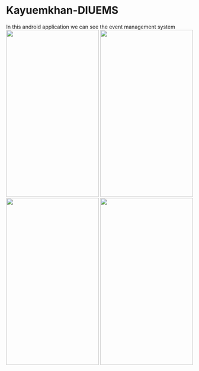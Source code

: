 # Kayuemkhan-DIUEMS
In this android application we can see the event management system
<img src="https://user-images.githubusercontent.com/28877375/77596539-76c0ab00-6f26-11ea-9603-f7dec11e0dcd.jpg" width="250" height="450">
<img src="https://user-images.githubusercontent.com/28877375/77596540-77f1d800-6f26-11ea-9333-2c7e1bcf2138.jpg" width="250" height="450">
<img src="https://user-images.githubusercontent.com/28877375/77596544-79bb9b80-6f26-11ea-9894-81c07a014911.jpg" width="250" height="450">
<img src="https://user-images.githubusercontent.com/28877375/77596543-79230500-6f26-11ea-9e4e-ce02a80c31e9.jpg" width="250" height="450">
